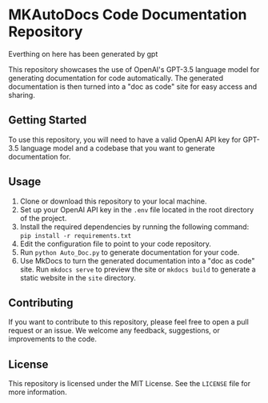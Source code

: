 # MKAutoDocs Code Documentation Repository

Everthing on here has been generated by gpt

This repository showcases the use of OpenAI's GPT-3.5 language model for generating documentation for code automatically. The generated documentation is then turned into a "doc as code" site for easy access and sharing.

## Getting Started

To use this repository, you will need to have a valid OpenAI API key for GPT-3.5 language model and a codebase that you want to generate documentation for.

## Usage

1. Clone or download this repository to your local machine.
2. Set up your OpenAI API key in the `.env` file located in the root directory of the project.
3. Install the required dependencies by running the following command: `pip install -r requirements.txt`
4. Edit the configuration file to point to your code repository.
5. Run `python Auto_Doc.py` to generate documentation for your code.
6. Use MkDocs to turn the generated documentation into a "doc as code" site. Run `mkdocs serve` to preview the site or `mkdocs build` to generate a static website in the `site` directory.

## Contributing

If you want to contribute to this repository, please feel free to open a pull request or an issue. We welcome any feedback, suggestions, or improvements to the code.

## License

This repository is licensed under the MIT License. See the `LICENSE` file for more information.